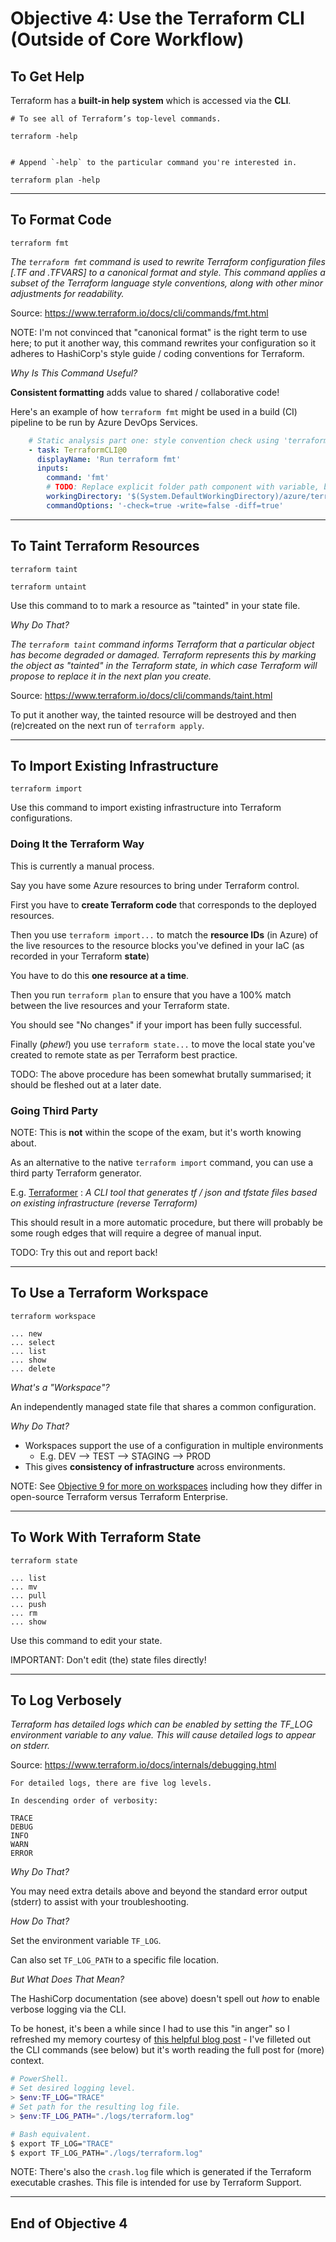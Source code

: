 # Objective 4: Use the Terraform CLI (Outside of Core Workflow)

## To Get Help

Terraform has a **built-in help system** which is accessed via the **CLI**.

```hcl
# To see all of Terraform’s top-level commands.

terraform -help


# Append `-help` to the particular command you're interested in.

terraform plan -help
```

----

## To Format Code

```hcl
terraform fmt
```

_The `terraform fmt` command is used to rewrite Terraform configuration files [.TF and .TFVARS] to a canonical format and style. This command applies a subset of the Terraform language style conventions, along with other minor adjustments for readability._

Source: <https://www.terraform.io/docs/cli/commands/fmt.html>

NOTE: I'm not convinced that "canonical format" is the right term to use here; to put it another way, this command rewrites your configuration so it adheres to HashiCorp's style guide / coding conventions for Terraform.

_Why Is This Command Useful?_

**Consistent formatting** adds value to shared / collaborative code!

Here's an example of how `terraform fmt` might be used in a build (CI) pipeline to be run by Azure DevOps Services.

```yaml
    # Static analysis part one: style convention check using 'terraform fmt'.
    - task: TerraformCLI@0
      displayName: 'Run terraform fmt'
      inputs:
        command: 'fmt'
        # TODO: Replace explicit folder path component with variable, but need to establish the syntax for this.
        workingDirectory: '$(System.DefaultWorkingDirectory)/azure/terraform/common/uksouth'
        commandOptions: '-check=true -write=false -diff=true'
```

----

## To Taint Terraform Resources

```hcl
terraform taint

terraform untaint
```

Use this command to to mark a resource as "tainted" in your state file.

_Why Do That?_

_The `terraform taint` command informs Terraform that a particular object has become degraded or damaged. Terraform represents this by marking the object as "tainted" in the Terraform state, in which case Terraform will propose to replace it in the next plan you create._

Source: <https://www.terraform.io/docs/cli/commands/taint.html>

To put it another way, the tainted resource will be destroyed and then (re)created on the next run of `terraform apply`.

----

## To Import Existing Infrastructure

```hcl
terraform import
```

Use this command to import existing infrastructure into Terraform configurations.

### Doing It the Terraform Way

This is currently a manual process.

Say you have some Azure resources to bring under Terraform control.

First you have to **create Terraform code** that corresponds to the deployed resources.

Then you use `terraform import...` to match the **resource IDs** (in Azure) of the live resources to the resource blocks you've defined in your IaC (as recorded in your Terraform **state**)

You have to do this **one resource at a time**.

Then you run `terraform plan` to ensure that you have a 100% match between the live resources and your Terraform state.

You should see "No changes" if your import has been fully successful.

Finally (_phew!_) you use `terraform state...` to move the local state you've created to remote state as per Terraform best practice.

TODO: The above procedure has been somewhat brutally summarised; it should be fleshed out at a later date.

### Going Third Party

NOTE: This is **not** within the scope of the exam, but it's worth knowing about.

As an alternative to the native `terraform import` command, you can use a third party Terraform generator.

E.g. [Terraformer](https://github.com/GoogleCloudPlatform/terraformer) : _A CLI tool that generates tf / json and tfstate files based on existing infrastructure (reverse Terraform)_

This should result in a more automatic procedure, but there will probably be some rough edges that will require a degree of manual input.

TODO: Try this out and report back!

----

## To Use a Terraform Workspace

```hcl
terraform workspace

... new
... select
... list
... show
... delete
```

_What's a "Workspace"?_

An independently managed state file that shares a common configuration.

_Why Do That?_

- Workspaces support the use of a configuration in multiple environments
  - E.g. DEV --> TEST --> STAGING --> PROD
- This gives **consistency of infrastructure** across environments.

NOTE: See [Objective 9 for more on workspaces](../9-terraform-enterprise/README.md###workspaces) including how they differ in open-source Terraform versus Terraform Enterprise.

----

## To Work With Terraform State

```hcl
terraform state

... list
... mv
... pull
... push
... rm
... show
```

Use this command to edit your state.  

IMPORTANT: Don't edit (the) state files directly!

----

## To Log Verbosely

_Terraform has detailed logs which can be enabled by setting the TF_LOG environment variable to any value. This will cause detailed logs to appear on stderr._

Source: <https://www.terraform.io/docs/internals/debugging.html>

```plaintext
For detailed logs, there are five log levels.

In descending order of verbosity:

TRACE
DEBUG
INFO
WARN
ERROR
```

_Why Do That?_

You may need extra details above and beyond the standard error output (stderr) to assist with your troubleshooting.

_How Do That?_

Set the environment variable `TF_LOG`.

Can also set `TF_LOG_PATH` to a specific file location.

_But What Does That Mean?_

The HashiCorp documentation (see above) doesn't spell out _how_ to enable verbose logging via the CLI.

To be honest, it's been a while since I had to use this "in anger" so I refreshed my memory courtesy of [this helpful blog post](https://www.codewithadam.com/how-to-configure-terraform-logging/) - I've filleted out the CLI commands (see below) but it's worth reading the full post for (more) context.

```powershell
# PowerShell.
# Set desired logging level.
> $env:TF_LOG="TRACE"
# Set path for the resulting log file.
> $env:TF_LOG_PATH="./logs/terraform.log"
```

```bash
# Bash equivalent.
$ export TF_LOG="TRACE"
$ export TF_LOG_PATH="./logs/terraform.log"
```

NOTE: There's also the `crash.log` file which is generated if the Terraform executable crashes.  This file is intended for use by Terraform Support.

----

## End of Objective 4
